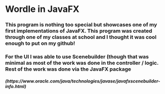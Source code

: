 <h1> Wordle in JavaFX</h1>

<h3> This program is nothing too special but showcases one of my first implementations of JavaFX. This program was created through one of my classes at school and I thought it was cool enough to put on my github!</h3>

<h3> For the UI I was able to use Scenebuilder (though that was minimal as most of the work was done in the controller / logic. Rest of the work was done via the JavaFX package</h3>


<h5>(https://www.oracle.com/java/technologies/javase/javafxscenebuilder-info.html)</h5>
